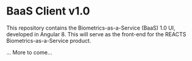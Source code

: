 # BaaS Client v1.0

This repository contains the Biometrics-as-a-Service (BaaS) 1.0 UI, developed in
Angular 8. This will serve as the front-end for the REACTS
Biometrics-as-a-Service product.

... More to come...
